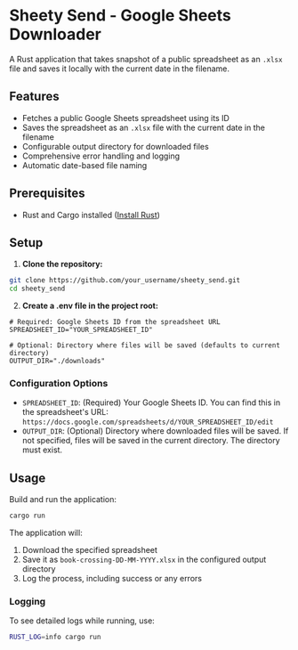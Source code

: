 # Sheety Send - Google Sheets Downloader

A Rust application that takes snapshot of a public spreadsheet as an `.xlsx` file and saves it locally with the current date in the filename.

## Features

- Fetches a public Google Sheets spreadsheet using its ID
- Saves the spreadsheet as an `.xlsx` file with the current date in the filename
- Configurable output directory for downloaded files
- Comprehensive error handling and logging
- Automatic date-based file naming

## Prerequisites

- Rust and Cargo installed ([Install Rust](https://www.rust-lang.org/tools/install))

## Setup

1. **Clone the repository:**

```bash
git clone https://github.com/your_username/sheety_send.git
cd sheety_send
```

2. **Create a .env file in the project root:**

```env
# Required: Google Sheets ID from the spreadsheet URL
SPREADSHEET_ID="YOUR_SPREADSHEET_ID"

# Optional: Directory where files will be saved (defaults to current directory)
OUTPUT_DIR="./downloads"
```

### Configuration Options

- `SPREADSHEET_ID`: (Required) Your Google Sheets ID. You can find this in the spreadsheet's URL:
  `https://docs.google.com/spreadsheets/d/YOUR_SPREADSHEET_ID/edit`
- `OUTPUT_DIR`: (Optional) Directory where downloaded files will be saved. If not specified, files will be saved in the current directory. The directory must exist.

## Usage

Build and run the application:

```bash
cargo run
```

The application will:

1. Download the specified spreadsheet
2. Save it as `book-crossing-DD-MM-YYYY.xlsx` in the configured output directory
3. Log the process, including success or any errors

### Logging

To see detailed logs while running, use:

```bash
RUST_LOG=info cargo run
```
